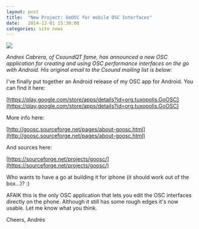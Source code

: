 ```yaml
---
layout: post
title:  "New Project: GoOSC for mobile OSC Interfaces"
date:   2014-12-01 15:30:00
categories: site news 
---
```


<img src="{{HOME_PATH}}/images/2014-12-01-GoOSC-widgets.png"/>

*Andres Cabrera, of CsoundQT fame, has announced a new OSC application for creating and using OSC performance interfaces on the go with Android.  His original email to the Csound mailing list is below:*


I've finally put together an Android release of my OSC app for Android. You can find it here:

[https://play.google.com/store/apps/details?id=org.tuxopolis.GoOSC](https://play.google.com/store/apps/details?id=org.tuxopolis.GoOSC)

More info here:

[http://goosc.sourceforge.net/pages/about-goosc.html](http://goosc.sourceforge.net/pages/about-goosc.html)

And sources here:

[https://sourceforge.net/projects/goosc/](https://sourceforge.net/projects/goosc/)

Who wants to have a go at building it for iphone (it should work out of the box...)? :)

AFAIK this is the only OSC application that lets you edit the OSC interfaces directly on the phone. Although it still has some rough edges it's now usable. Let me know what you think.

Cheers,
Andrés
